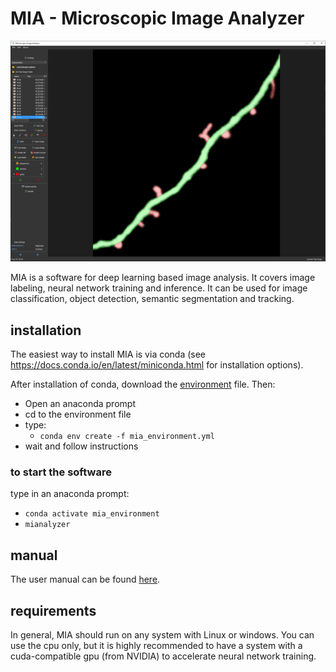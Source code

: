 # MIA - Microscopic Image Analyzer

![MIA](https://github.com/MIAnalyzer/MIA/blob/master/docs/source/gettingstarted/images/user_interface.PNG?raw=true)

MIA is a software for deep learning based image analysis. It covers image labeling, neural network training and inference. It can be used for image classification, object detection, semantic segmentation and tracking.


<!-- ## cite --> 
<!-- If using the software for your research, please cite: --> 


## installation

The easiest way to install MIA is via conda (see https://docs.conda.io/en/latest/miniconda.html for installation options).

After installation of conda, download the [environment](https://github.com/MIAnalyzer/MIA/releases/download/v0.2.4/mia_environment.yaml) file. Then:

- Open an anaconda prompt
- cd to the environment file
- type: 
  - ```conda env create -f mia_environment.yml```
- wait and follow instructions
  
### to start the software 
type in an anaconda prompt:
  - ```conda activate mia_environment```
  - ```mianalyzer```

## manual

The user manual can be found [here](https://github.com/MicroscopicImageAnalyzer/MIA/).

## requirements

In general, MIA should run on any system with Linux or windows. You can use the cpu only, but it is highly recommended to have a system with a cuda-compatible gpu (from NVIDIA) to accelerate neural network training.

